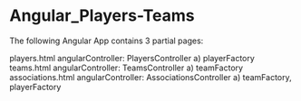 # Angular_Players-Teams

The following Angular App contains 3 partial pages:

players.html
angularController: PlayersController
a) playerFactory
teams.html
angularController: TeamsController
a) teamFactory
associations.html
angularController: AssociationsController
a) teamFactory, playerFactory
